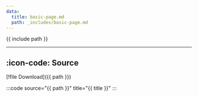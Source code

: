 ```yaml
---
data:
  title: basic-page.md
  path: _includes/basic-page.md
---
```

{{ include path }}

---

## :icon-code: Source

[!file Download]({{ path }})

:::code source="{{ path }}" title="{{ title }}" :::
